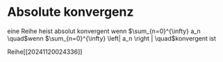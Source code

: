 # Absolute konvergenz
eine Reihe heist absolut konvergent wenn $\sum_{n=0}^{\infty}  a_n \quad$wenn $\sum_{n=0}^{\infty}  \left| a_n  \right | \quad$konvergent ist 

Reihe[[20241120024336]]